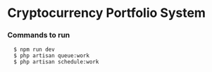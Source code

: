 # Cryptocurrency Portfolio System

### Commands to run
```shell
  $ npm run dev
  $ php artisan queue:work
  $ php artisan schedule:work
```
